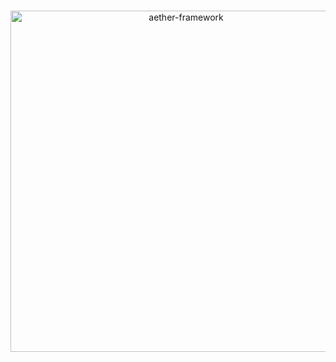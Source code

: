 <div align="center">
  <br />
  <p>
    <img src="" width="546" alt="aether-framework" />
  </p>
</div>
